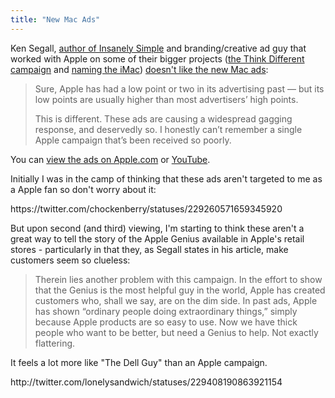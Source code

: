 ```yaml
---
title: "New Mac Ads"
---
```

<p>Ken Segall, <a href="http://kensegall.com/insanely-simple-book/">author of Insanely Simple</a> and branding/creative ad guy that worked with Apple on some of their bigger projects (<a href="http://kensegall.com/branding2.html">the Think Different campaign</a> and <a href="http://kensegall.com/naming2.html">naming the iMac</a>) <a href="http://kensegall.com/2012/07/new-mac-ads-landing-with-a-serious-thud/">doesn't like the new Mac ads</a>:</p>
<blockquote><p>
  Sure, Apple has had a low point or two in its advertising past — but its low points are usually higher than most advertisers’ high points.</p>
<p>  This is different. These ads are causing a widespread gagging response, and deservedly so. I honestly can’t remember a single Apple campaign that’s been received so poorly.
</p></blockquote>
<p>You can <a href="http://www.apple.com/mac/videos/#tv-ads-mayday">view the ads on Apple.com</a> or <a href="http://youtu.be/oRveuk_4Or0">YouTube</a>.</p>
<p>Initially I was in the camp of thinking that these ads aren't targeted to me as a Apple fan so don't worry about it:</p>
<p>https://twitter.com/chockenberry/statuses/229260571659345920</p>
<p></p>
<p>But upon second (and third) viewing, I'm starting to think these aren't a great way to tell the story of the Apple Genius available in Apple's retail stores - particularly in that they, as Segall states in his article, make customers seem so clueless:</p>
<blockquote><p>
  Therein lies another problem with this campaign. In the effort to show that the Genius is the most helpful guy in the world, Apple has created customers who, shall we say, are on the dim side. In past ads, Apple has shown “ordinary people doing extraordinary things,” simply because Apple products are so easy to use. Now we have thick people who want to be better, but need a Genius to help. Not exactly flattering.
</p></blockquote>
<p>It feels a lot more like "The Dell Guy" than an Apple campaign.</p>
<p>http://twitter.com/lonelysandwich/statuses/229408190863921154</p>
<p></p>
